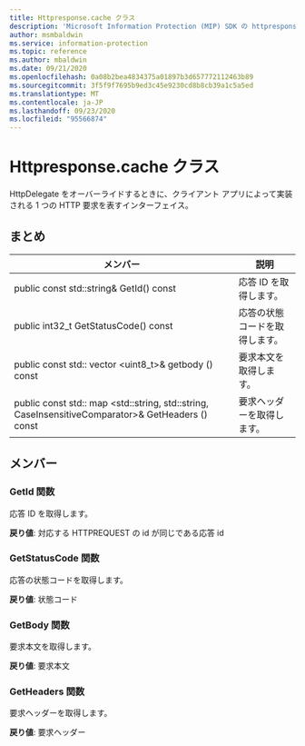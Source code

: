 ```yaml
---
title: Httpresponse.cache クラス
description: 'Microsoft Information Protection (MIP) SDK の httpresponse.cache:: undefined クラスを文書にします。'
author: msmbaldwin
ms.service: information-protection
ms.topic: reference
ms.author: mbaldwin
ms.date: 09/21/2020
ms.openlocfilehash: 0a08b2bea4834375a01897b3d657772112463b89
ms.sourcegitcommit: 3f5f9f7695b9ed3c45e9230cd8b8cb39a1c5a5ed
ms.translationtype: MT
ms.contentlocale: ja-JP
ms.lasthandoff: 09/23/2020
ms.locfileid: "95566874"
---
```

# <a name="class-httpresponse"></a>Httpresponse.cache クラス 
HttpDelegate をオーバーライドするときに、クライアント アプリによって実装される 1 つの HTTP 要求を表すインターフェイス。
  
## <a name="summary"></a>まとめ
 メンバー                        | 説明                                
--------------------------------|---------------------------------------------
public const std::string& GetId() const  |  応答 ID を取得します。
public int32_t GetStatusCode() const  |  応答の状態コードを取得します。
public const std:: vector \<uint8_t\>& getbody () const  |  要求本文を取得します。
public const std:: map \<std::string, std::string, CaseInsensitiveComparator\>& GetHeaders () const  |  要求ヘッダーを取得します。
  
## <a name="members"></a>メンバー
  
### <a name="getid-function"></a>GetId 関数
応答 ID を取得します。

  
**戻り値**: 対応する HTTPREQUEST の id が同じである応答 id
  
### <a name="getstatuscode-function"></a>GetStatusCode 関数
応答の状態コードを取得します。

  
**戻り値**: 状態コード
  
### <a name="getbody-function"></a>GetBody 関数
要求本文を取得します。

  
**戻り値**: 要求本文
  
### <a name="getheaders-function"></a>GetHeaders 関数
要求ヘッダーを取得します。

  
**戻り値**: 要求ヘッダー